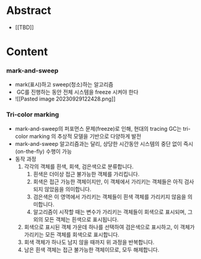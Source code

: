 # Abstract
- [[TBD]]
# Content
### mark-and-sweep
- mark(표시)하고 sweep(청소)하는 알고리즘
-  GC를 진행하는 동안 전체 시스템을 freeze 시켜야 한다
- ![[Pasted image 20230929122428.png]]
### Tri-color marking
- mark-and-sweep의 퍼포먼스 문제(freeze)로 인해, 현대의 tracing GC는 tri-color marking 의 추상적 모델을 기반으로 다양하게 발전
- mark-and-sweep 알고리즘과는 달리, 상당한 시간동안 시스템의 중단 없이 즉시(on-the-fly) 수행이 가능
- 동작 과정
	1. 각각의 객체를 흰색, 회색, 검은색으로 분류합니다.
	    1. 흰색은 더이상 접근 불가능한 객체를 가리킵니다.
	    2. 회색은 접근 가능한 객체이지만, 이 객체에서 가리키는 객체들은 아직 검사되지 않았음을 의미합니다.
	    3. 검은색은 이 영역에서 가리키는 객체들이 흰색 객체를 가리키지 않음을 의미합니다.
	    4. 알고리즘이 시작할 때는 변수가 가리키는 객체들이 회색으로 표시되며, 그 외의 모든 객체는 흰색으로 표시됩니다.
	2. 회색으로 표시된 객체 가운데 하나를 선택하여 검은색으로 표시하고, 이 객체가 가리키는 모든 객체를 회색으로 표시합니다.
	3. 회색 객체가 하나도 남지 않을 때까지 위 과정을 반복합니다.
	4. 남은 흰색 객체는 접근 불가능한 객체이므로, 모두 해제합니다.